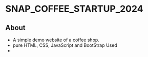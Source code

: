 # SNAP_COFFEE_STARTUP_2024

## About
 -  A simple demo website of a coffee shop.
 -  pure HTML, CSS, JavaScript and BootStrap Used
 -  
 



